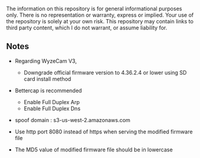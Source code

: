 The information on this repository is for general informational purposes only. There is no representation or warranty, express or implied. Your use of the repository is solely at your own risk. This repository may contain links to third party content, which I do not warrant, or assume liability for.

## Notes

* Regarding WyzeCam V3,
	* Downgrade official firmware version to 4.36.2.4 or lower using SD card install method
	
* Bettercap is recommended
	* Enable Full Duplex Arp
	* Enable Full Duplex Dns
* spoof domain : s3-us-west-2.amazonaws.com
	
* Use http port 8080 instead of https when serving the modified firmware file

* The MD5 value of modified firmware file should be in lowercase

